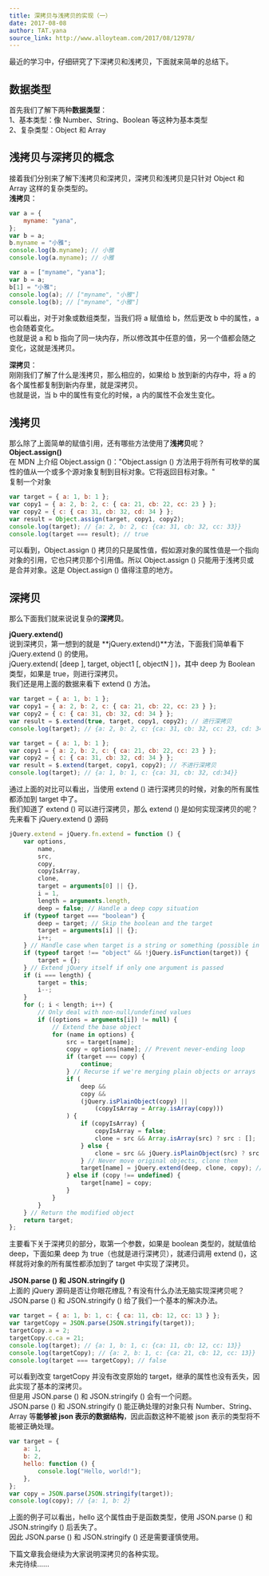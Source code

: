 ```yaml
---
title: 深拷贝与浅拷贝的实现（一）
date: 2017-08-08
author: TAT.yana
source_link: http://www.alloyteam.com/2017/08/12978/
---
```


<!-- {% raw %} - for jekyll -->

最近的学习中，仔细研究了下深拷贝和浅拷贝，下面就来简单的总结下。

## **数据类型**

首先我们了解下两种**数据类型**：  
1、基本类型：像 Number、String、Boolean 等这种为基本类型  
2、复杂类型：Object 和 Array

## **浅拷贝与深拷贝的概念**

接着我们分别来了解下浅拷贝和深拷贝，深拷贝和浅拷贝是只针对 Object 和 Array 这样的复杂类型的。  
**浅拷贝**：

```javascript
var a = {
    myname: "yana",
};
var b = a;
b.myname = "小雅";
console.log(b.myname); // 小雅
console.log(a.myname); // 小雅
```

```javascript
var a = ["myname", "yana"];
var b = a;
b[1] = "小雅";
console.log(a); // ["myname", "小雅"]
console.log(b); // ["myname", "小雅"]
```

可以看出，对于对象或数组类型，当我们将 a 赋值给 b，然后更改 b 中的属性，a 也会随着变化。  
也就是说 a 和 b 指向了同一块内存，所以修改其中任意的值，另一个值都会随之变化，这就是浅拷贝。

**深拷贝**：  
刚刚我们了解了什么是浅拷贝，那么相应的，如果给 b 放到新的内存中，将 a 的各个属性都复制到新内存里，就是深拷贝。  
也就是说，当 b 中的属性有变化的时候，a 内的属性不会发生变化。

## **浅拷贝**

那么除了上面简单的赋值引用，还有哪些方法使用了**浅拷贝**呢？  
**Object.assign()**  
在 MDN 上介绍 Object.assign ()："Object.assign () 方法用于将所有可枚举的属性的值从一个或多个源对象复制到目标对象。它将返回目标对象。"  
复制一个对象

```javascript
var target = { a: 1, b: 1 };
var copy1 = { a: 2, b: 2, c: { ca: 21, cb: 22, cc: 23 } };
var copy2 = { c: { ca: 31, cb: 32, cd: 34 } };
var result = Object.assign(target, copy1, copy2);
console.log(target); // {a: 2, b: 2, c: {ca: 31, cb: 32, cc: 33}}
console.log(target === result); // true
```

可以看到，Object.assign () 拷贝的只是属性值，假如源对象的属性值是一个指向对象的引用，它也只拷贝那个引用值。所以 Object.assign () 只能用于浅拷贝或是合并对象。这是 Object.assign () 值得注意的地方。

## **深拷贝**

那么下面我们就来说说复杂的**深拷贝**。

**jQuery.extend()**  
说到深拷贝，第一想到的就是 **jQuery.extend()**方法，下面我们简单看下 jQuery.extend () 的使用。  
jQuery.extend( \[deep ], target, object1 \[, objectN ] )，其中 deep 为 Boolean 类型，如果是 true，则进行深拷贝。  
我们还是用上面的数据来看下 extend () 方法。

```javascript
var target = { a: 1, b: 1 };
var copy1 = { a: 2, b: 2, c: { ca: 21, cb: 22, cc: 23 } };
var copy2 = { c: { ca: 31, cb: 32, cd: 34 } };
var result = $.extend(true, target, copy1, copy2); // 进行深拷贝
console.log(target); // {a: 2, b: 2, c: {ca: 31, cb: 32, cc: 23, cd: 34}}
```

```javascript
var target = { a: 1, b: 1 };
var copy1 = { a: 2, b: 2, c: { ca: 21, cb: 22, cc: 23 } };
var copy2 = { c: { ca: 31, cb: 32, cd: 34 } };
var result = $.extend(target, copy1, copy2); // 不进行深拷贝
console.log(target); // {a: 1, b: 1, c: {ca: 31, cb: 32, cd:34}}
```

通过上面的对比可以看出，当使用 extend () 进行深拷贝的时候，对象的所有属性都添加到 target 中了。  
我们知道了 extend () 可以进行深拷贝，那么 extend () 是如何实现深拷贝的呢？  
先来看下 jQuery.extend () 源码

```javascript
jQuery.extend = jQuery.fn.extend = function () {
    var options,
        name,
        src,
        copy,
        copyIsArray,
        clone,
        target = arguments[0] || {},
        i = 1,
        length = arguments.length,
        deep = false; // Handle a deep copy situation
    if (typeof target === "boolean") {
        deep = target; // Skip the boolean and the target
        target = arguments[i] || {};
        i++;
    } // Handle case when target is a string or something (possible in deep copy)
    if (typeof target !== "object" && !jQuery.isFunction(target)) {
        target = {};
    } // Extend jQuery itself if only one argument is passed
    if (i === length) {
        target = this;
        i--;
    }
    for (; i < length; i++) {
        // Only deal with non-null/undefined values
        if ((options = arguments[i]) != null) {
            // Extend the base object
            for (name in options) {
                src = target[name];
                copy = options[name]; // Prevent never-ending loop
                if (target === copy) {
                    continue;
                } // Recurse if we're merging plain objects or arrays
                if (
                    deep &&
                    copy &&
                    (jQuery.isPlainObject(copy) ||
                        (copyIsArray = Array.isArray(copy)))
                ) {
                    if (copyIsArray) {
                        copyIsArray = false;
                        clone = src && Array.isArray(src) ? src : [];
                    } else {
                        clone = src && jQuery.isPlainObject(src) ? src : {};
                    } // Never move original objects, clone them
                    target[name] = jQuery.extend(deep, clone, copy); // Don't bring in undefined values
                } else if (copy !== undefined) {
                    target[name] = copy;
                }
            }
        }
    } // Return the modified object
    return target;
};
```

主要看下关于深拷贝的部分，取第一个参数，如果是 boolean 类型的，就赋值给 deep，下面如果 deep 为 true（也就是进行深拷贝），就递归调用 extend ()，这样就将对象的所有属性都添加到了 target 中实现了深拷贝。

**JSON.parse () 和 JSON.stringify ()**  
上面的 jQuery 源码是否让你眼花缭乱？有没有什么办法无脑实现深拷贝呢？JSON.parse () 和 JSON.stringify () 给了我们一个基本的解决办法。

```javascript
var target = { a: 1, b: 1, c: { ca: 11, cb: 12, cc: 13 } };
var targetCopy = JSON.parse(JSON.stringify(target));
targetCopy.a = 2;
targetCopy.c.ca = 21;
console.log(target); // {a: 1, b: 1, c: {ca: 11, cb: 12, cc: 13}}
console.log(targetCopy); // {a: 2, b: 1, c: {ca: 21, cb: 12, cc: 13}}
console.log(target === targetCopy); // false
```

可以看到改变 targetCopy 并没有改变原始的 target，继承的属性也没有丢失，因此实现了基本的深拷贝。  
但是用 JSON.parse () 和 JSON.stringify () 会有一个问题。  
JSON.parse () 和 JSON.stringify () 能正确处理的对象只有 Number、String、Array 等**能够被 json 表示的数据结构**，因此函数这种不能被 json 表示的类型将不能被正确处理。

```javascript
var target = {
    a: 1,
    b: 2,
    hello: function () {
        console.log("Hello, world!");
    },
};
var copy = JSON.parse(JSON.stringify(target));
console.log(copy); // {a: 1, b: 2}
```

上面的例子可以看出，hello 这个属性由于是函数类型，使用 JSON.parse () 和 JSON.stringify () 后丢失了。  
因此 JSON.parse () 和 JSON.stringify () 还是需要谨慎使用。

下篇文章我会继续为大家说明深拷贝的各种实现。  
未完待续......


<!-- {% endraw %} - for jekyll -->